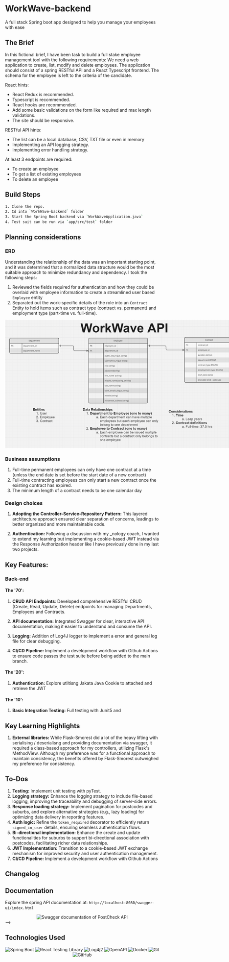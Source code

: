 # WorkWave-backend

A full stack Spring boot app designed to help you manage your employees with ease

## The Brief

In this fictional brief, I have been task to build a full stake employee management tool with the following requirements:
We need a web application to create, list, modify and delete employees. The application should consist of a spring RESTful API and a React Typescript frontend. The schema for the employee is left to the criteria of the candidate.

React hints:

- React Redux is recommended.
- Typescript is recommended.
- React hooks are recommended.
- Add some basic validations on the form like required and max length validations.
- The site should be responsive.

RESTful API hints:

- The list can be a local database, CSV, TXT file or even in memory
- Implementing an API logging strategy.
- Implementing error handling strategy.

At least 3 endpoints are required:

- To create an employee
- To get a list of existing employees
- To delete an employee

<!-- ## Demo

This API works hand in hand with the Typescript React app (available [here](https://github.com/staceyjf/Postcheck-front)) which is being demo'ed below.

<div align="center">
  <img src="./planning /postcheckAPI.gif" alt="Homepage">
</div>

## Deployment

1. Flask Gunicorn server: Deployed via Azure Web Apps using a Docker container registered in Azure Container Registry (ACR).
2. MySQL Cloud DB: Aiven -->

## Build Steps

```bash
1. Clone the repo.
2. Cd into `WorkWave-backend` folder
3. Start the Spring Boot backend via `WorkWaveApplication.java`
4. Test suit can be run via `app/src/test` folder
```

## Planning considerations

### ERD

Understanding the relationship of the data was an important starting point, and it was determined that a normalized data structure would be the most suitable approach to minimize redundancy and dependency. I took the following steps:

1. Reviewed the fields required for authentication and how they could be overlaid with employee information to create a streamlined user based `Employee` entity
2. Separated out the work-specific details of the role into an `Contract` Entity to hold items such as contract type (contract vs. permanent) and employment type (part-time vs. full-time).

<div align="center">
  <img src="./planning/workwave_erd.png" style="max-width: 800px;" alt="ERD for workwave API">
</div>

### Business assumptions
1. Full-time permanent employees can only have one contract at a time (unless the end date is set before the start date of a new contract)
2. Full-time contracting employees can only start a new contract once the existing contract has expired.
3. The minimum length of a contract needs to be one calendar day

<!-- ### Design inspiration

I took inspiration from the existing Aus-Post service to help shape my design which can be seen below:

<div align="center">
  <img src="./planning /aus-post-inspiration.png" style="max-width: 800px;" alt="Image of Aus-post postcode checker">
</div> -->

### Design choices

1. **Adopting the Controller-Service-Repository Pattern:** This layered architecture approach ensured clear separation of concerns, leadings to better organized and more maintainable code. 

2. **Authentication:** Following a discussion with my \_nology coach, I wanted to extend my learning but implementing a cookie-based JWT instead via the Response Authorization header like I have previously done in my last two projects. 

<!-- which manifested into a flow of data via the following layers:

<div align="center">
  <img src="./planning /flowData.jpg" style="max-width: 800px;" alt="Flow of data">
</div> -->

## Key Features:

### Back-end

#### The '70':

1. **CRUD API Endpoints**: Developed comprehensive RESTful CRUD (Create, Read, Update, Delete) endpoints for managing Departments, Employees and Contracts. 

2. **API documentation:** Integrated Swagger for clear, interactive API documentation, making it easier to understand and consume the API.

3. **Logging:** Addition of Log4J logger to implement a error and general log file for clear debugging.

4. **CI/CD Pipeline:** Implement a development workflow with Github Actions to ensure code passes the test suite before being added to the main branch.


#### The '20':

1. **Authentication:** Explore utlitisng Jakata Java Cookie to attached and retrieve the JWT 

#### The '10':

1. **Basic Integration Testing:** Full testing with Junit5 and 

## Key Learning Highlights

1. **External libraries:** While Flask-Smorest did a lot of the heavy lifting with serialising / deserialisng and providing documentation via swagger, it required a class-based approach for my controllers, utilizing Flask's MethodView. Although my preference was for a functional approach to maintain consistency, the benefits offered by Flask-Smorest outweighed my preference for consistency.

## To-Dos

1. **Testing:** Implement unit testing with pyTest.
2. **Logging strategy:** Enhance the logging strategy to include file-based logging, improving the traceability and debugging of server-side errors.
3. **Response loading strategy:** Implement pagination for postcodes and suburbs, and explore alternative strategies (e.g., lazy loading) for optimizing data delivery in reporting features.
4. **Auth logic:** Refine the `token_required` decorator to efficiently return `signed_in_user` details, ensuring seamless authentication flows.
5. **Bi-directional implementation:** Enhance the create and update functionalities for suburbs to support bi-directional association with postcodes, facilitating richer data relationships.
6. **JWT Implementation:** Transition to a cookie-based JWT exchange mechanism for improved security and user authentication management.
7. **CI/CD Pipeline:** Implement a development workflow with Github Actions

## Changelog


## Documentation

Explore the spring API documentation at: `http://localhost:8080/swagger-ui/index.html`

<div align="center">
  <img src="./planning /Swagger_doc_new.png" style="max-width: 600px;" alt="Swagger documentation of PostCheck API">
</div> -->

## Technologies Used

<div align="center">

![Spring Boot](https://img.shields.io/badge/-Spring%20Boot-05122A?style=flat&logo=springboot)
![React Testing Library](https://img.shields.io/badge/-React%20Testing%20Library-05122A?style=flat&logo=testinglibrary)
![Log4j2](https://img.shields.io/badge/-Log4j2-05122A?style=flat&logo=apache)
![OpenAPI](https://img.shields.io/badge/-OpenAPI-05122A?style=flat&logo=openapiinitiative)
![Docker](https://img.shields.io/badge/-Docker-05122A?style=flat&logo=docker)
![Git](https://img.shields.io/badge/-Git-05122A?style=flat&logo=git)
![GitHub](https://img.shields.io/badge/-GitHub-05122A?style=flat&logo=github)

</div>
